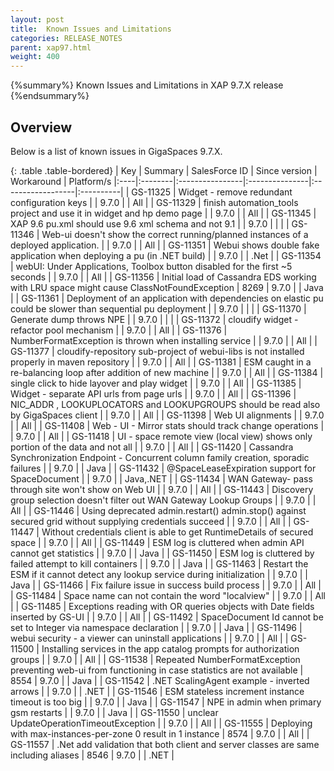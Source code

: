 ```yaml
---
layout: post
title:  Known Issues and Limitations
categories: RELEASE_NOTES
parent: xap97.html
weight: 400
---
```


{%summary%} Known Issues and Limitations in XAP 9.7.X release {%endsummary%}

## Overview

Below is a list of known issues in GigaSpaces 9.7.X.


{: .table .table-bordered}
| Key | Summary | SalesForce ID | Since version | Workaround | Platform/s
|:----|:--------|:----------------|:---------------|:------------------|:----------|
| GS-11325 | Widget - remove redundant configuration keys | | 9.7.0 | | All |
| GS-11329 | finish automation_tools project and use it in widget and hp demo page | | 9.7.0 | | All |
| GS-11345 | XAP 9.6 pu.xml should use 9.6 xml schema and not 9.1 | | 9.7.0 | | |
| GS-11346 | Web-ui doesn't show the correct running/planned instances of a deployed application. | | 9.7.0 | | All |
| GS-11351 | Webui shows double fake application when deploying a pu (in .NET build) | | 9.7.0 | | .Net |
| GS-11354 | webUI: Under Applications, Toolbox button disabled for the first ~5 seconds | | 9.7.0 | | All |
| GS-11356 | Initial load of Cassandra EDS working with LRU space might cause ClassNotFoundException | 8269 | 9.7.0 | | Java |
| GS-11361 | Deployment of an application with dependencies on elastic pu could be slower than sequential pu deployment | | 9.7.0 | | |
| GS-11370 | Generate dump throws NPE | | 9.7.0 | | |
| GS-11372 | cloudify widget - refactor pool mechanism | | 9.7.0 | | All |
| GS-11376 | NumberFormatException is thrown when installing service | | 9.7.0 | | All |
| GS-11377 | cloudify-repository sub-project of webui-libs is not installed properly in maven repository | | 9.7.0 | | All |
| GS-11381 | ESM caught in a re-balancing loop after addition of new machine | | 9.7.0 | | All |
| GS-11384 | single click to hide layover and play widget | | 9.7.0 | | All |
| GS-11385 | Widget - separate API urls from page urls | | 9.7.0 | | All |
| GS-11396 | NIC_ADDR , LOOKUPLOCATORS and LOOKUPGROUPS should be read also by GigaSpaces client | | 9.7.0 | | All |
| GS-11398 | Web UI alignments | | 9.7.0 | | All |
| GS-11408 | Web - UI - Mirror stats should track change operations | | 9.7.0 | | All |
| GS-11418 | UI - space remote view (local view) shows only portion of the data and not all | | 9.7.0 | | All |
| GS-11420 | Cassandra Synchronization Endpoint - Concurrent column family creation, sporadic failures | | 9.7.0 | | Java |
| GS-11432 | @SpaceLeaseExpiration support for SpaceDocument | | 9.7.0 | | Java,.NET |
| GS-11434 | WAN Gateway- pass through site won't show on Web UI | | 9.7.0 | | All |
| GS-11443 | Discovery group selection doesn't filter out WAN Gateway Lookup Groups | | 9.7.0 | | All |
| GS-11446 | Using deprecated admin.restart() admin.stop() against secured grid without supplying credentials succeed | | 9.7.0 | | All |
| GS-11447 | Without credentials client is able to get RuntimeDetails of secured space | | 9.7.0 | | All |
| GS-11449 | ESM log is cluttered when admin API cannot get statistics | | 9.7.0 | | Java |
| GS-11450 | ESM log is cluttered by failed attempt to kill containers | | 9.7.0 | | Java |
| GS-11463 | Restart the ESM if it cannot detect any lookup service during initialization | | 9.7.0 | | Java |
| GS-11466 | Fix failure issue in success build process | | 9.7.0 | | All |
| GS-11484 | Space name can not contain the word "localview" | | 9.7.0 | | All |
| GS-11485 | Exceptions reading with OR queries objects with Date fields inserted by GS-UI | | 9.7.0 | | All |
| GS-11492 | SpaceDocument Id cannot be set to Integer via namespace declaration | | 9.7.0 | | Java |
| GS-11496 | webui security - a viewer can uninstall applications | | 9.7.0 | | All |
| GS-11500 | Installing services in the app catalog prompts for authorization groups | | 9.7.0 | | All |
| GS-11538 | Repeated NumberFormatException preventing web-ui from functioning in case statistics are not available | 8554 | 9.7.0 | | Java |
| GS-11542 | .NET ScalingAgent example - inverted arrows | | 9.7.0 | | .NET |
| GS-11546 | ESM stateless increment instance timeout is too big | | 9.7.0 | | Java |
| GS-11547 | NPE in admin when primary gsm restarts | | 9.7.0 | | Java |
| GS-11550 | unclear UpdateOperationTimeoutException | | 9.7.0 | | All |
| GS-11555 | Deploying with max-instances-per-zone 0 result in 1 instance | 8574 | 9.7.0 | | All |
| GS-11557 | .Net add validation that both client and server classes are same including aliases | 8546 | 9.7.0 | | .NET |